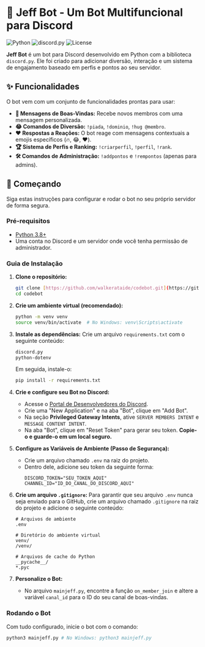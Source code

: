 # 🤖 Jeff Bot - Um Bot Multifuncional para Discord

![Python](https://img.shields.io/badge/python-3.8+-blue.svg)
![discord.py](https://img.shields.io/badge/discord.py-2.3.2-7289DA.svg)
![License](https://img.shields.io/badge/license-MIT-green.svg)

**Jeff Bot** é um bot para Discord desenvolvido em Python com a biblioteca `discord.py`. Ele foi criado para adicionar diversão, interação e um sistema de engajamento baseado em perfis e pontos ao seu servidor.

## ✨ Funcionalidades

O bot vem com um conjunto de funcionalidades prontas para usar:

- **👋 Mensagens de Boas-Vindas:** Recebe novos membros com uma mensagem personalizada.
- **😂 Comandos de Diversão:** `!piada`, `!dominio`, `!hug @membro`.
- **❤️ Respostas a Reações:** O bot reage com mensagens contextuais a emojis específicos (🔥, 😂, ❤️).
- **🏆 Sistema de Perfis e Ranking:** `!criarperfil`, `!perfil`, `!rank`.
- **🛠️ Comandos de Administração:** `!addpontos` e `!rempontos` (apenas para admins).

## 🚀 Começando

Siga estas instruções para configurar e rodar o bot no seu próprio servidor de forma segura.

### Pré-requisitos

- [Python 3.8+](https://www.python.org/downloads/)
- Uma conta no Discord e um servidor onde você tenha permissão de administrador.

### Guia de Instalação

1.  **Clone o repositório:**
    ```sh
    git clone [https://github.com/walkerataide/codebot.git](https://github.com/walkerataide/codebot.git)
    cd codebot
    ```

2.  **Crie um ambiente virtual (recomendado):**
    ```sh
    python -m venv venv
    source venv/bin/activate  # No Windows: venv\Scripts\activate
    ```

3.  **Instale as dependências:**
    Crie um arquivo `requirements.txt` com o seguinte conteúdo:
    ```txt
    discord.py
    python-dotenv
    ```
    Em seguida, instale-o:
    ```sh
    pip install -r requirements.txt
    ```

4.  **Crie e configure seu Bot no Discord:**
    - Acesse o [Portal de Desenvolvedores do Discord](https://discord.com/developers/applications).
    - Crie uma "New Application" e na aba "Bot", clique em "Add Bot".
    - Na seção **Privileged Gateway Intents**, ative `SERVER MEMBERS INTENT` e `MESSAGE CONTENT INTENT`.
    - Na aba "Bot", clique em "Reset Token" para gerar seu token. **Copie-o e guarde-o em um local seguro.**

5.  **Configure as Variáveis de Ambiente (Passo de Segurança):**
    - Crie um arquivo chamado `.env` na raiz do projeto.
    - Dentro dele, adicione seu token da seguinte forma:
      ```
      DISCORD_TOKEN="SEU_TOKEN_AQUI"
      CHANNEL_ID="ID_DO_CANAL_DO_DISCORD_AQUI"
      ```

6.  **Crie um arquivo `.gitignore`:**
    Para garantir que seu arquivo `.env` nunca seja enviado para o GitHub, crie um arquivo chamado `.gitignore` na raiz do projeto e adicione o seguinte conteúdo:
    ```
    # Arquivos de ambiente
    .env

    # Diretório do ambiente virtual
    venv/
    /venv/

    # Arquivos de cache do Python
    __pycache__/
    *.pyc
    ```

7.  **Personalize o Bot:**
    - No arquivo `mainjeff.py`, encontre a função `on_member_join` e altere a variável `canal_id` para o ID do seu canal de boas-vindas.

### Rodando o Bot

Com tudo configurado, inicie o bot com o comando:
```sh
python3 mainjeff.py # No Windows: python3 mainjeff.py
